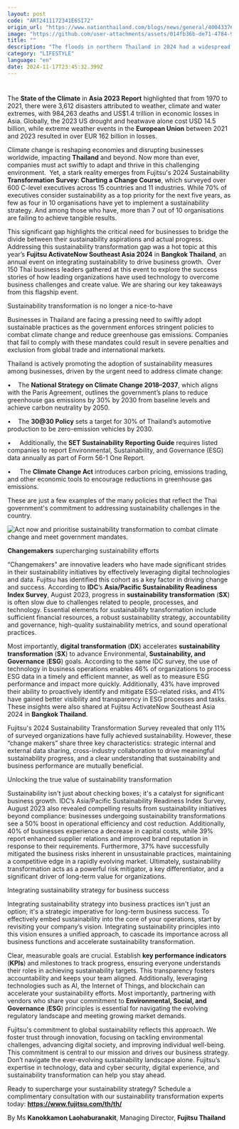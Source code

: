 ```yaml
---
layout: post
code: "ART2411172341E6SI72"
origin_url: "https://www.nationthailand.com/blogs/news/general/40043376"
image: "https://github.com/user-attachments/assets/014fb36b-de71-4784-9370-f876b0bb86f8"
title: ""
description: "The floods in northern Thailand in 2024 had a widespread and crippling effect, impacting 8.6 million rai of land and causing an estimated economic loss of between THB 30 to 40 billion. However, a more comprehensive analysis by Krungsri Research paints a far grimmer picture, projecting total losses of up to THB 46.5 billion, including a staggering THB 43.4 billion in agricultural output and THB 3.1 billion in property damage. "
category: "LIFESTYLE"
language: "en"
date: 2024-11-17T23:45:32.399Z
---
```


# 









The **State of the Climate** in **Asia 2023 Report** highlighted that from 1970 to 2021, there were 3,612 disasters attributed to weather, climate and water extremes, with 984,263 deaths and US$1.4 trillion in economic losses in Asia. Globally, the 2023 US drought and heatwave alone cost USD 14.5 billion, while extreme weather events in the **European Union** between 2021 and 2023 resulted in over EUR 162 billion in losses.

Climate change is reshaping economies and disrupting businesses worldwide, impacting **Thailand** and beyond. Now more than ever, companies must act swiftly to adapt and thrive in this challenging environment.  Yet, a stark reality emerges from Fujitsu's 2024 Sustainability **Transformation Survey: Charting a Change Course**, which surveyed over 600 C-level executives across 15 countries and 11 industries. While 70% of executives consider sustainability as a top priority for the next five years, as few as four in 10 organisations have yet to implement a sustainability strategy. And among those who have, more than 7 out of 10 organisations are failing to achieve tangible results.

This significant gap highlights the critical need for businesses to bridge the divide between their sustainability aspirations and actual progress. Addressing this sustainability transformation gap was a hot topic at this year’s **Fujitsu ActivateNow Southeast Asia 2024** in **Bangkok Thailand**, an annual event on integrating sustainability to drive business growth.  Over 150 Thai business leaders gathered at this event to explore the success stories of how leading organizations have used technology to overcome business challenges and create value. We are sharing our key takeaways from this flagship event.

Sustainability transformation is no longer a nice-to-have

Businesses in Thailand are facing a pressing need to swiftly adopt sustainable practices as the government enforces stringent policies to combat climate change and reduce greenhouse gas emissions. Companies that fail to comply with these mandates could result in severe penalties and exclusion from global trade and international markets.

Thailand is actively promoting the adoption of sustainability measures among businesses, driven by the urgent need to address climate change:

•    The **National Strategy on Climate Change 2018–2037**, which aligns with the Paris Agreement, outlines the government’s plans to reduce greenhouse gas emissions by 30% by 2030 from baseline levels and achieve carbon neutrality by 2050.

•    The **30@30 Policy** sets a target for 30% of Thailand’s automotive production to be zero-emission vehicles by 2030.

•     Additionally, the **SET Sustainability Reporting Guide** requires listed companies to report Environmental, Sustainability, and Governance (ESG) data annually as part of Form 56-1 One Report.

•     The **Climate Change Act** introduces carbon pricing, emissions trading, and other economic tools to encourage reductions in greenhouse gas emissions.

These are just a few examples of the many policies that reflect the Thai government's commitment to addressing sustainability challenges in the country.

  ![Act now and prioritise sustainability transformation to combat climate change and meet government mandates.](https://github.com/user-attachments/assets/8b880d9e-5b02-47e1-808f-6356422f0e61)

**Changemakers** supercharging sustainability efforts

“Changemakers" are innovative leaders who have made significant strides in their sustainability initiatives by effectively leveraging digital technologies and data. Fujitsu has identified this cohort as a key factor in driving change and success. According to **IDC**’s **Asia/Pacific Sustainability Readiness Index Survey**, August 2023, progress in **sustainability transformation** (**SX**) is often slow due to challenges related to people, processes, and technology. Essential elements for sustainability transformation include sufficient financial resources, a robust sustainability strategy, accountability and governance, high-quality sustainability metrics, and sound operational practices.

Most importantly, **digital transformation** (**DX**) accelerates **sustainability transformation** (**SX**) to advance Environmental, **Sustainability, and Governance** (**ESG**) goals. According to the same IDC survey, the use of technology in business operations enables 46% of organizations to process ESG data in a timely and efficient manner, as well as to measure ESG performance and impact more quickly. Additionally, 43% have improved their ability to proactively identify and mitigate ESG-related risks, and 41% have gained better visibility and transparency in ESG processes and tasks. These insights were also shared at Fujitsu ActivateNow Southeast Asia 2024 in **Bangkok Thailand**.

Fujitsu's 2024 Sustainability Transformation Survey revealed that only 11% of surveyed organizations have fully achieved sustainability. However, these “change makers” share three key characteristics: strategic internal and external data sharing, cross-industry collaboration to drive meaningful sustainability progress, and a clear understanding that sustainability and business performance are mutually beneficial.

Unlocking the true value of sustainability transformation

Sustainability isn't just about checking boxes; it's a catalyst for significant business growth. IDC’s Asia/Pacific Sustainability Readiness Index Survey, August 2023 also revealed compelling results from sustainability initiatives beyond compliance: businesses undergoing sustainability transformations see a 50% boost in operational efficiency and cost reduction. Additionally, 40% of businesses experience a decrease in capital costs, while 39% report enhanced supplier relations and improved brand reputation in response to their requirements. Furthermore, 37% have successfully mitigated the business risks inherent in unsustainable practices, maintaining a competitive edge in a rapidly evolving market. Ultimately, sustainability transformation acts as a powerful risk mitigator, a key differentiator, and a significant driver of long-term value for organizations.

Integrating sustainability strategy for business success

Integrating sustainability strategy into business practices isn't just an option; it's a strategic imperative for long-term business success. To effectively embed sustainability into the core of your operations, start by revisiting your company’s vision. Integrating sustainability principles into this vision ensures a unified approach, to cascade its importance across all business functions and accelerate sustainability transformation.

Clear, measurable goals are crucial. Establish **key performance indicators** (**KPIs**) and milestones to track progress, ensuring everyone understands their roles in achieving sustainability targets. This transparency fosters accountability and keeps your team aligned. Additionally, leveraging technologies such as AI, the Internet of Things, and blockchain can accelerate your sustainability efforts. Most importantly, partnering with vendors who share your commitment to **Environmental, Social, and Governance** (**ESG**) principles is essential for navigating the evolving regulatory landscape and meeting growing market demands.

Fujitsu's commitment to global sustainability reflects this approach. We foster trust through innovation, focusing on tackling environmental challenges, advancing digital society, and improving individual well-being. This commitment is central to our mission and drives our business strategy. Don’t navigate the ever-evolving sustainability landscape alone. Fujitsu’s expertise in technology, data and cyber security, digital experience, and sustainability transformation can help you stay ahead.

Ready to supercharge your sustainability strategy? Schedule a complimentary consultation with our sustainability transformation experts today: **https://www.fujitsu.com/th/th/**

By Ms **Kanokkamon Laohaburanakit**, Managing Director, **Fujitsu Thailand**